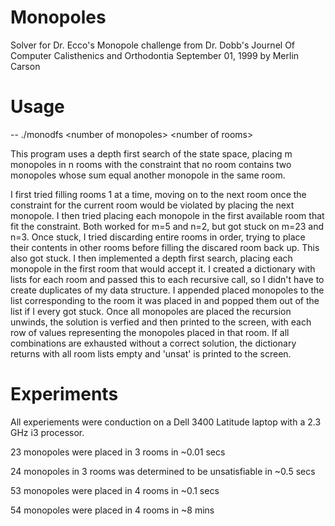 # Monopoles
Solver for Dr. Ecco's Monopole challenge from Dr. Dobb's Journel Of Computer Calisthenics and Orthodontia September 01, 1999
by Merlin Carson


# Usage
-- ./monodfs \<number of monopoles\> \<number of rooms\>

This program uses a depth first search of the state space, placing m monopoles in n rooms with the constraint that no room contains two monopoles whose sum equal another monopole in the same room.

I first tried filling rooms 1 at a time, moving on to the next room once the constraint for the current room would be violated by placing the next monopole. I then tried placing each monopole in the first available room that fit the constraint. Both worked for m=5 and n=2, but got stuck on m=23 and n=3. Once stuck, I tried discarding entire rooms in order, trying to place their contents in other rooms before filling the discared room back up. This also got stuck. I then implemented a depth first search, placing each monopole in the first room that would accept it. I created a dictionary with lists for each room and passed this to each recursive call, so I didn't have to create duplicates of my data structure. I appended placed monopoles to the list corresponding to the room it was placed in and popped them out of the list if I every got stuck. Once all monopoles are placed the recursion unwinds, the solution is verfied and then printed to the screen, with each row of values representing the monopoles placed in that room. If all combinations are exhausted without a correct solution, the dictionary returns with all room lists empty and 'unsat' is printed to the screen.

# Experiments
All experiements were conduction on a Dell 3400 Latitude laptop with a 2.3 GHz i3 processor.

23 monopoles were placed in 3 rooms in ~0.01 secs

24 monopoles in 3 rooms was determined to be unsatisfiable in ~0.5 secs

53 monopoles were placed in 4 rooms in ~0.1 secs

54 monopoles were placed in 4 rooms in ~8 mins
